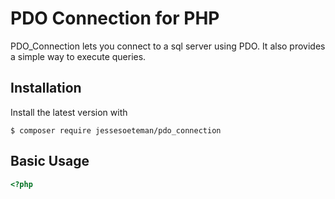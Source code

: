 # PDO Connection for PHP

PDO_Connection lets you connect to a sql server using PDO. It also provides a simple way to execute queries.


## Installation

Install the latest version with

```console
$ composer require jessesoeteman/pdo_connection
```

## Basic Usage

```php
<?php

```
